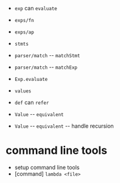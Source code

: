 - `exp` can `evaluate`

- `exps/fn`
- `exps/ap`

- `stmts`

- `parser/match` -- `matchStmt`
- `parser/match` -- `matchExp`

- `Exp.evaluate`

- `values`

- `def` can `refer`

- `Value` -- `equivalent`
- `Value` -- `equivalent` -- handle recursion

# command line tools

- setup command line tools
- [command] `lambda <file>`
